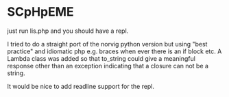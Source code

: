 # SCpHpEME

just run lis.php and you should have a repl. 

I tried to do a straight port of the norvig python version but using "best practice" and idiomatic php e.g. braces when ever there is an if block etc. A Lambda class was added so that to_string could give a meaningful response other than an exception indicating that a closure can not be a string. 

It would be nice to add readline support for the repl. 
